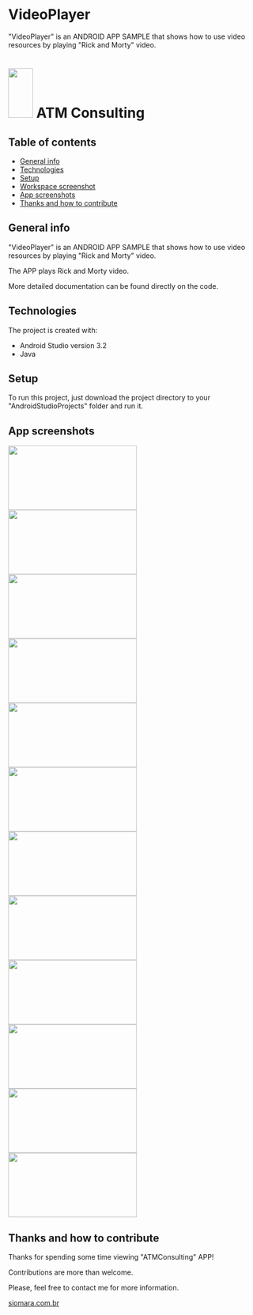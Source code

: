 # VideoPlayer
"VideoPlayer" is an ANDROID APP SAMPLE that shows how to use video resources by playing "Rick and Morty" video.


# <kbd><img src="https://github.com/siomarapantarotto/ReadMeScreeshots/blob/master/videoplayer01.png" width="50" height="100"/></kbd>  ATM Consulting


## Table of contents
* [General info](#general-info)
* [Technologies](#technologies)
* [Setup](#setup)
* [Workspace screenshot](#workspace-screenshot)
* [App screenshots](#app-screenshots)
* [Thanks and how to contribute](#thanks-and-how-to-contribute)


## General info
"VideoPlayer" is an ANDROID APP SAMPLE that shows how to use video resources by playing "Rick and Morty" video.

The APP plays Rick and Morty video.

More detailed documentation can be found directly on the code.


## Technologies
The project is created with:
* Android Studio version 3.2
* Java


## Setup
To run this project, just download the project directory to your "AndroidStudioProjects" folder and run it.


## App screenshots
<kbd><img src="https://github.com/siomarapantarotto/ReadMeScreeshots/blob/master/videoplayer01.png" width="260" height="130"></kbd> <kbd><img src="https://github.com/siomarapantarotto/ReadMeScreeshots/blob/master/videoplayer02.png" width="260" height="130"></kbd>
<kbd><img src="https://github.com/siomarapantarotto/ReadMeScreeshots/blob/master/videoplayer03.png" width="260" height="130"></kbd>
<kbd><img src="https://github.com/siomarapantarotto/ReadMeScreeshots/blob/master/videoplayer04.png" width="260" height="130"></kbd>
<kbd><img src="https://github.com/siomarapantarotto/ReadMeScreeshots/blob/master/videoplayer05.png" width="260" height="130"></kbd>
<kbd><img src="https://github.com/siomarapantarotto/ReadMeScreeshots/blob/master/videoplayer06.png" width="260" height="130"></kbd>
<kbd><img src="https://github.com/siomarapantarotto/ReadMeScreeshots/blob/master/videoplayer07.png" width="260" height="130"></kbd>
<kbd><img src="https://github.com/siomarapantarotto/ReadMeScreeshots/blob/master/videoplayer08.png" width="260" height="130"></kbd>
<kbd><img src="https://github.com/siomarapantarotto/ReadMeScreeshots/blob/master/videoplayer09.png" width="260" height="130"></kbd>
<kbd><img src="https://github.com/siomarapantarotto/ReadMeScreeshots/blob/master/videoplayer10.png" width="260" height="130"></kbd>
<kbd><img src="https://github.com/siomarapantarotto/ReadMeScreeshots/blob/master/videoplayer11.png" width="260" height="130"></kbd>
<kbd><img src="https://github.com/siomarapantarotto/ReadMeScreeshots/blob/master/videoplayer12.png" width="260" height="130"></kbd>


## Thanks and how to contribute
Thanks for spending some time viewing "ATMConsulting" APP!

Contributions are more than welcome.

Please, feel free to contact me for more information.

[siomara.com.br](http://www.siomara.com.br)